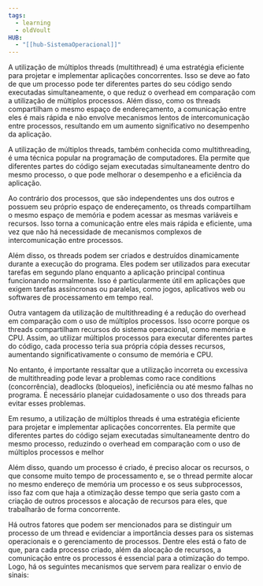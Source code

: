 ```yaml
---
tags:
  - learning
  - oldVoult
HUB:
  - "[[hub-SistemaOperacional]]"
---
```

A utilização de múltiplos threads (multithread) é uma estratégia eficiente para projetar e implementar aplicações concorrentes. Isso se deve ao fato de que um processo pode ter diferentes partes do seu código sendo executadas simultaneamente, o que reduz o overhead em comparação com a utilização de múltiplos processos. Além disso, como os threads compartilham o mesmo espaço de endereçamento, a comunicação entre eles é mais rápida e não envolve mecanismos lentos de intercomunicação entre processos, resultando em um aumento significativo no desempenho da aplicação.

A utilização de múltiplos threads, também conhecida como multithreading, é uma técnica popular na programação de computadores. Ela permite que diferentes partes do código sejam executadas simultaneamente dentro do mesmo processo, o que pode melhorar o desempenho e a eficiência da aplicação.

Ao contrário dos processos, que são independentes uns dos outros e possuem seu próprio espaço de endereçamento, os threads compartilham o mesmo espaço de memória e podem acessar as mesmas variáveis e recursos. Isso torna a comunicação entre eles mais rápida e eficiente, uma vez que não há necessidade de mecanismos complexos de intercomunicação entre processos.

Além disso, os threads podem ser criados e destruídos dinamicamente durante a execução do programa. Eles podem ser utilizados para executar tarefas em segundo plano enquanto a aplicação principal continua funcionando normalmente. Isso é particularmente útil em aplicações que exigem tarefas assíncronas ou paralelas, como jogos, aplicativos web ou softwares de processamento em tempo real.

Outra vantagem da utilização de multithreading é a redução do overhead em comparação com o uso de múltiplos processos. Isso ocorre porque os threads compartilham recursos do sistema operacional, como memória e CPU. Assim, ao utilizar múltiplos processos para executar diferentes partes do código, cada processo teria sua própria cópia desses recursos, aumentando significativamente o consumo de memória e CPU.

No entanto, é importante ressaltar que a utilização incorreta ou excessiva de multithreading pode levar a problemas como race conditions (concorrência), deadlocks (bloqueios), ineficiência ou até mesmo falhas no programa. É necessário planejar cuidadosamente o uso dos threads para evitar esses problemas.

Em resumo, a utilização de múltiplos threads é uma estratégia eficiente para projetar e implementar aplicações concorrentes. Ela permite que diferentes partes do código sejam executadas simultaneamente dentro do mesmo processo, reduzindo o overhead em comparação com o uso de múltiplos processos e melhor






Além disso, quando um processo é criado, é preciso alocar os recursos, o que consome muito tempo de processamento e, se o thread permite alocar no mesmo endereço de memória um processo e os seus subprocessos, isso faz com que haja a otimização desse tempo que seria gasto com a criação de outros processos e alocação de recursos para eles, que trabalharão de forma concorrente.

Há outros fatores que podem ser mencionados para se distinguir um processo de um thread e evidenciar a importância desses para os sistemas operacionais e o gerenciamento de processos. Dentre eles está o fato de que, para cada processo criado, além da alocação de recursos, a comunicação entre os processos é essencial para a otimização do tempo. Logo, há os seguintes mecanismos que servem para realizar o envio de sinais:
